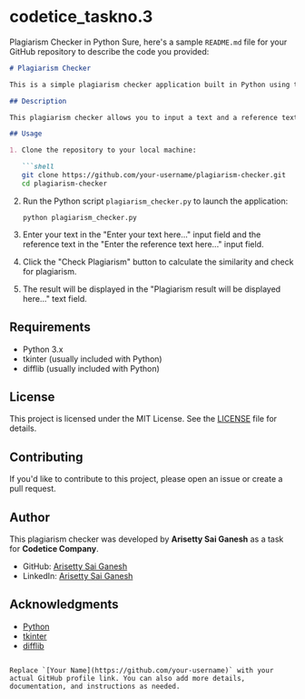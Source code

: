 # codetice_taskno.3
Plagiarism Checker in Python
Sure, here's a sample `README.md` file for your GitHub repository to describe the code you provided:

```markdown
# Plagiarism Checker

This is a simple plagiarism checker application built in Python using the tkinter library for the user interface and the difflib library to calculate text similarity.

## Description

This plagiarism checker allows you to input a text and a reference text and checks for plagiarism by calculating the similarity between the two texts using the SequenceMatcher class from the difflib library. If the similarity between the two texts is greater than or equal to 0.8, the application will detect plagiarism and display the similarity score.

## Usage

1. Clone the repository to your local machine:

   ```shell
   git clone https://github.com/your-username/plagiarism-checker.git
   cd plagiarism-checker
   ```

2. Run the Python script `plagiarism_checker.py` to launch the application:

   ```shell
   python plagiarism_checker.py
   ```

3. Enter your text in the "Enter your text here..." input field and the reference text in the "Enter the reference text here..." input field.

4. Click the "Check Plagiarism" button to calculate the similarity and check for plagiarism.

5. The result will be displayed in the "Plagiarism result will be displayed here..." text field.

## Requirements

- Python 3.x
- tkinter (usually included with Python)
- difflib (usually included with Python)

## License

This project is licensed under the MIT License. See the [LICENSE](LICENSE) file for details.

## Contributing

If you'd like to contribute to this project, please open an issue or create a pull request.

## Author

This plagiarism checker was developed by **Arisetty Sai Ganesh** as a task for **Codetice Company**.

- GitHub: [Arisetty Sai Ganesh](https://github.com/your-username)
- LinkedIn: [Arisetty Sai Ganesh](https://www.linkedin.com/in/your-linkedin-profile/)


## Acknowledgments

- [Python](https://www.python.org/)
- [tkinter](https://docs.python.org/3/library/tkinter.html)
- [difflib](https://docs.python.org/3/library/difflib.html)
```

Replace `[Your Name](https://github.com/your-username)` with your actual GitHub profile link. You can also add more details, documentation, and instructions as needed.
